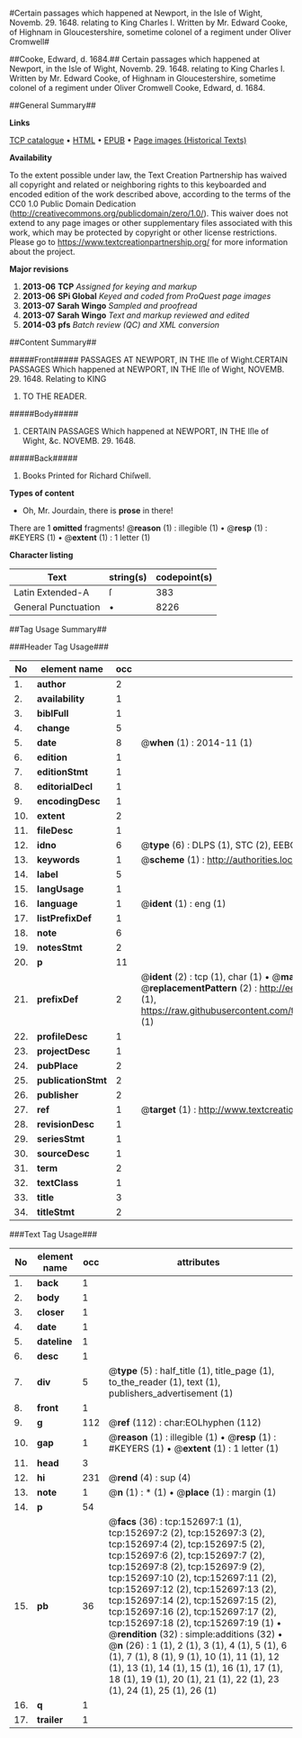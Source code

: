 #Certain passages which happened at Newport, in the Isle of Wight, Novemb. 29. 1648. relating to King Charles I. Written by Mr. Edward Cooke, of Highnam in Gloucestershire, sometime colonel of a regiment under Oliver Cromwell#

##Cooke, Edward, d. 1684.##
Certain passages which happened at Newport, in the Isle of Wight, Novemb. 29. 1648. relating to King Charles I. Written by Mr. Edward Cooke, of Highnam in Gloucestershire, sometime colonel of a regiment under Oliver Cromwell
Cooke, Edward, d. 1684.

##General Summary##

**Links**

[TCP catalogue](http://www.ota.ox.ac.uk/tcp/)  • 
[HTML](http://tei.it.ox.ac.uk/tcp/Texts-HTML/free/A80/A80397.html)  • 
[EPUB](http://tei.it.ox.ac.uk/tcp/Texts-EPUB/free/A80/A80397.epub) • 
[Page images (Historical Texts)](https://historicaltexts.jisc.ac.uk/eebo-99895254e)

**Availability**

To the extent possible under law, the Text Creation Partnership has waived all copyright and related or neighboring rights to this keyboarded and encoded edition of the work described above, according to the terms of the CC0 1.0 Public Domain Dedication (http://creativecommons.org/publicdomain/zero/1.0/). This waiver does not extend to any page images or other supplementary files associated with this work, which may be protected by copyright or other license restrictions. Please go to https://www.textcreationpartnership.org/ for more information about the project.

**Major revisions**

1. __2013-06__ __TCP__ *Assigned for keying and markup*
1. __2013-06__ __SPi Global__ *Keyed and coded from ProQuest page images*
1. __2013-07__ __Sarah Wingo__ *Sampled and proofread*
1. __2013-07__ __Sarah Wingo__ *Text and markup reviewed and edited*
1. __2014-03__ __pfs__ *Batch review (QC) and XML conversion*

##Content Summary##

#####Front#####
PASSAGES AT NEWPORT, IN THE Iſle of Wight.CERTAIN PASSAGES Which happened at NEWPORT, IN THE Iſle of Wight, NOVEMB. 29. 1648. Relating to KING
1. TO THE READER.

#####Body#####

1. CERTAIN PASSAGES Which happened at NEWPORT, IN THE Iſle of Wight, &c. NOVEMB. 29. 1648.

#####Back#####

1. Books Printed for Richard Chiſwell.

**Types of content**

  * Oh, Mr. Jourdain, there is **prose** in there!

There are 1 **omitted** fragments! 
 @__reason__ (1) : illegible (1)  •  @__resp__ (1) : #KEYERS (1)  •  @__extent__ (1) : 1 letter (1)

**Character listing**


|Text|string(s)|codepoint(s)|
|---|---|---|
|Latin Extended-A|ſ|383|
|General Punctuation|•|8226|

##Tag Usage Summary##

###Header Tag Usage###

|No|element name|occ|attributes|
|---|---|---|---|
|1.|__author__|2||
|2.|__availability__|1||
|3.|__biblFull__|1||
|4.|__change__|5||
|5.|__date__|8| @__when__ (1) : 2014-11 (1)|
|6.|__edition__|1||
|7.|__editionStmt__|1||
|8.|__editorialDecl__|1||
|9.|__encodingDesc__|1||
|10.|__extent__|2||
|11.|__fileDesc__|1||
|12.|__idno__|6| @__type__ (6) : DLPS (1), STC (2), EEBO-CITATION (1), PROQUEST (1), VID (1)|
|13.|__keywords__|1| @__scheme__ (1) : http://authorities.loc.gov/ (1)|
|14.|__label__|5||
|15.|__langUsage__|1||
|16.|__language__|1| @__ident__ (1) : eng (1)|
|17.|__listPrefixDef__|1||
|18.|__note__|6||
|19.|__notesStmt__|2||
|20.|__p__|11||
|21.|__prefixDef__|2| @__ident__ (2) : tcp (1), char (1)  •  @__matchPattern__ (2) : ([0-9\-]+):([0-9IVX]+) (1), (.+) (1)  •  @__replacementPattern__ (2) : http://eebo.chadwyck.com/downloadtiff?vid=$1&page=$2 (1), https://raw.githubusercontent.com/textcreationpartnership/Texts/master/tcpchars.xml#$1 (1)|
|22.|__profileDesc__|1||
|23.|__projectDesc__|1||
|24.|__pubPlace__|2||
|25.|__publicationStmt__|2||
|26.|__publisher__|2||
|27.|__ref__|1| @__target__ (1) : http://www.textcreationpartnership.org/docs/. (1)|
|28.|__revisionDesc__|1||
|29.|__seriesStmt__|1||
|30.|__sourceDesc__|1||
|31.|__term__|2||
|32.|__textClass__|1||
|33.|__title__|3||
|34.|__titleStmt__|2||


###Text Tag Usage###

|No|element name|occ|attributes|
|---|---|---|---|
|1.|__back__|1||
|2.|__body__|1||
|3.|__closer__|1||
|4.|__date__|1||
|5.|__dateline__|1||
|6.|__desc__|1||
|7.|__div__|5| @__type__ (5) : half_title (1), title_page (1), to_the_reader (1), text (1), publishers_advertisement (1)|
|8.|__front__|1||
|9.|__g__|112| @__ref__ (112) : char:EOLhyphen (112)|
|10.|__gap__|1| @__reason__ (1) : illegible (1)  •  @__resp__ (1) : #KEYERS (1)  •  @__extent__ (1) : 1 letter (1)|
|11.|__head__|3||
|12.|__hi__|231| @__rend__ (4) : sup (4)|
|13.|__note__|1| @__n__ (1) : * (1)  •  @__place__ (1) : margin (1)|
|14.|__p__|54||
|15.|__pb__|36| @__facs__ (36) : tcp:152697:1 (1), tcp:152697:2 (2), tcp:152697:3 (2), tcp:152697:4 (2), tcp:152697:5 (2), tcp:152697:6 (2), tcp:152697:7 (2), tcp:152697:8 (2), tcp:152697:9 (2), tcp:152697:10 (2), tcp:152697:11 (2), tcp:152697:12 (2), tcp:152697:13 (2), tcp:152697:14 (2), tcp:152697:15 (2), tcp:152697:16 (2), tcp:152697:17 (2), tcp:152697:18 (2), tcp:152697:19 (1)  •  @__rendition__ (32) : simple:additions (32)  •  @__n__ (26) : 1 (1), 2 (1), 3 (1), 4 (1), 5 (1), 6 (1), 7 (1), 8 (1), 9 (1), 10 (1), 11 (1), 12 (1), 13 (1), 14 (1), 15 (1), 16 (1), 17 (1), 18 (1), 19 (1), 20 (1), 21 (1), 22 (1), 23 (1), 24 (1), 25 (1), 26 (1)|
|16.|__q__|1||
|17.|__trailer__|1||
